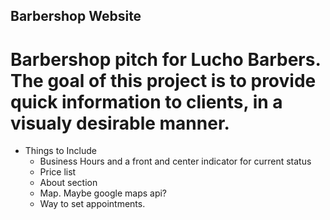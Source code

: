 ## Barbershop Website

# Barbershop pitch for Lucho Barbers. The goal of this project is to provide quick information to clients, in a visualy desirable manner. 

- Things to Include
    - Business Hours and a front and center indicator for current status
    - Price list
    - About section
    - Map. Maybe google maps api?
    - Way to set appointments.
    